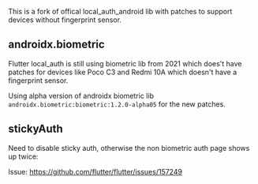 This is a fork of offical local_auth_android lib with patches to support devices without fingerprint sensor.

## androidx.biometric

Flutter local_auth is still using biometric lib from 2021 which does't have patches for devices like Poco C3 and Redmi 10A which doesn't have a fingerprint sensor.

Using alpha version of androidx biometric lib `androidx.biometric:biometric:1.2.0-alpha05` for the new patches.

## stickyAuth

Need to disable sticky auth, otherwise the non biometric auth page shows up twice:

Issue: https://github.com/flutter/flutter/issues/157249
